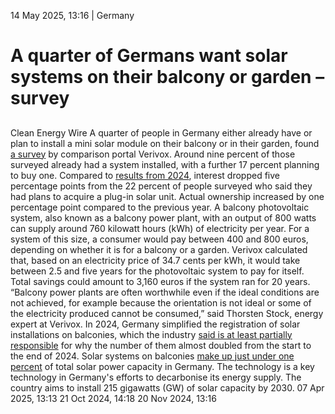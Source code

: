 14 May 2025, 13:16
| 
Germany
# A quarter of Germans want solar systems on their balcony or garden – survey
## 
Clean Energy Wire
A quarter of people in Germany either already have or plan to install a mini solar module on their balcony or in their garden, found [a survey](https://www.verivox.de/presse/beliebte-balkonkraftwerke-ein-viertel-der-bundesbuerger-will-mini-solaranlage-1121152/) by comparison portal Verivox. Around nine percent of those surveyed already had a system installed, with a further 17 percent planning to buy one. Compared to [results from 2024](https://www.cleanenergywire.org/news/almost-third-german-residents-want-plug-solar-system-survey), interest dropped five percentage points from the 22 percent of people surveyed who said they had plans to acquire a plug-in solar unit. Actual ownership increased by one percentage point compared to the previous year.
A balcony photovoltaic system, also known as a balcony power plant, with an output of 800 watts can supply around 760 kilowatt hours (kWh) of electricity per year. For a system of this size, a consumer would pay between 400 and 800 euros, depending on whether it is for a balcony or a garden. Verivox calculated that, based on an electricity price of 34.7 cents per kWh, it would take between 2.5 and five years for the photovoltaic system to pay for itself. Total savings could amount to 3,160 euros if the system ran for 20 years.
“Balcony power plants are often worthwhile even if the ideal conditions are not achieved, for example because the orientation is not ideal or some of the electricity produced cannot be consumed,” said Thorsten Stock, energy expert at Verivox.
In 2024, Germany simplified the registration of solar installations on balconies, which the industry [said is at least partially responsible](https://www.cleanenergywire.org/news/germany-doubles-number-solar-balcony-power-plants-start-2024-agency) for why the number of them almost doubled from the start to the end of 2024. Solar systems on balconies [make up just under one percent](https://www.cleanenergywire.org/news/number-pv-arrays-germany-passes-5-million-milestone) of total solar power capacity in Germany. The technology is a key technology in Germany's efforts to decarbonise its energy supply. The country aims to install 215 gigawatts (GW) of solar capacity by 2030.
07 Apr 2025, 13:13
21 Oct 2024, 14:18
20 Nov 2024, 13:16